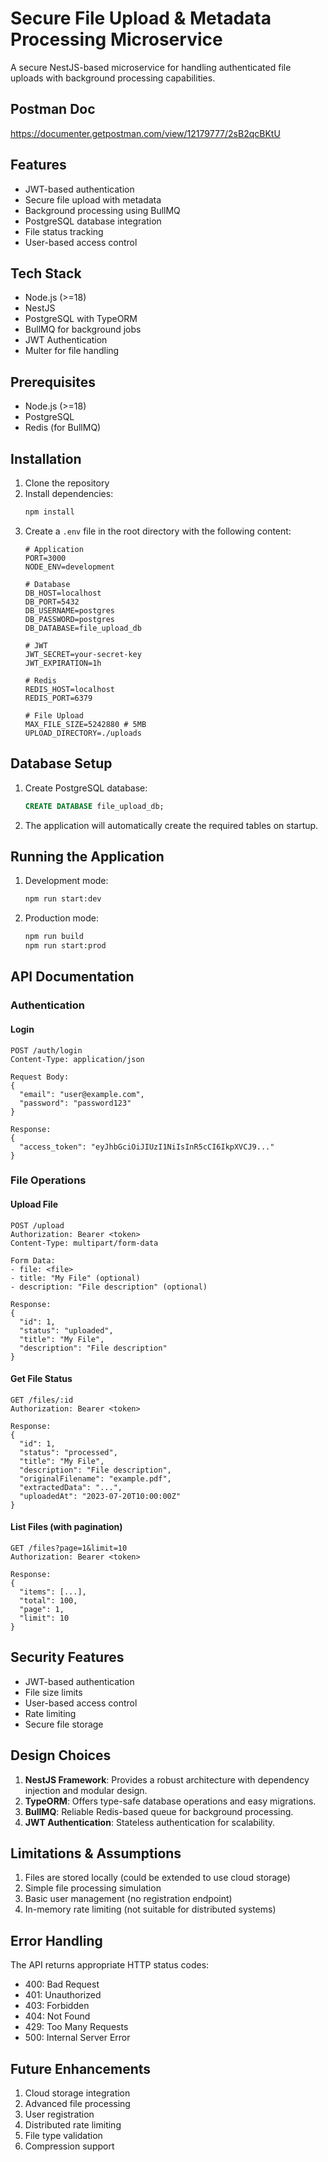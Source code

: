 # Secure File Upload & Metadata Processing Microservice

A secure NestJS-based microservice for handling authenticated file uploads with background processing capabilities.

## Postman Doc
https://documenter.getpostman.com/view/12179777/2sB2qcBKtU
## Features

- JWT-based authentication
- Secure file upload with metadata
- Background processing using BullMQ
- PostgreSQL database integration
- File status tracking
- User-based access control

## Tech Stack

- Node.js (>=18)
- NestJS
- PostgreSQL with TypeORM
- BullMQ for background jobs
- JWT Authentication
- Multer for file handling

## Prerequisites

- Node.js (>=18)
- PostgreSQL
- Redis (for BullMQ)

## Installation

1. Clone the repository
2. Install dependencies:
   ```bash
   npm install
   ```
3. Create a `.env` file in the root directory with the following content:
   ```env
   # Application
   PORT=3000
   NODE_ENV=development

   # Database
   DB_HOST=localhost
   DB_PORT=5432
   DB_USERNAME=postgres
   DB_PASSWORD=postgres
   DB_DATABASE=file_upload_db

   # JWT
   JWT_SECRET=your-secret-key
   JWT_EXPIRATION=1h

   # Redis
   REDIS_HOST=localhost
   REDIS_PORT=6379

   # File Upload
   MAX_FILE_SIZE=5242880 # 5MB
   UPLOAD_DIRECTORY=./uploads
   ```

## Database Setup

1. Create PostgreSQL database:
   ```sql
   CREATE DATABASE file_upload_db;
   ```
2. The application will automatically create the required tables on startup.

## Running the Application

1. Development mode:
   ```bash
   npm run start:dev
   ```
2. Production mode:
   ```bash
   npm run build
   npm run start:prod
   ```

## API Documentation

### Authentication

#### Login
```
POST /auth/login
Content-Type: application/json

Request Body:
{
  "email": "user@example.com",
  "password": "password123"
}

Response:
{
  "access_token": "eyJhbGciOiJIUzI1NiIsInR5cCI6IkpXVCJ9..."
}
```

### File Operations

#### Upload File
```
POST /upload
Authorization: Bearer <token>
Content-Type: multipart/form-data

Form Data:
- file: <file>
- title: "My File" (optional)
- description: "File description" (optional)

Response:
{
  "id": 1,
  "status": "uploaded",
  "title": "My File",
  "description": "File description"
}
```

#### Get File Status
```
GET /files/:id
Authorization: Bearer <token>

Response:
{
  "id": 1,
  "status": "processed",
  "title": "My File",
  "description": "File description",
  "originalFilename": "example.pdf",
  "extractedData": "...",
  "uploadedAt": "2023-07-20T10:00:00Z"
}
```

#### List Files (with pagination)
```
GET /files?page=1&limit=10
Authorization: Bearer <token>

Response:
{
  "items": [...],
  "total": 100,
  "page": 1,
  "limit": 10
}
```

## Security Features

- JWT-based authentication
- File size limits
- User-based access control
- Rate limiting
- Secure file storage

## Design Choices

1. **NestJS Framework**: Provides a robust architecture with dependency injection and modular design.
2. **TypeORM**: Offers type-safe database operations and easy migrations.
3. **BullMQ**: Reliable Redis-based queue for background processing.
4. **JWT Authentication**: Stateless authentication for scalability.

## Limitations & Assumptions

1. Files are stored locally (could be extended to use cloud storage)
2. Simple file processing simulation
3. Basic user management (no registration endpoint)
4. In-memory rate limiting (not suitable for distributed systems)

## Error Handling

The API returns appropriate HTTP status codes:
- 400: Bad Request
- 401: Unauthorized
- 403: Forbidden
- 404: Not Found
- 429: Too Many Requests
- 500: Internal Server Error

## Future Enhancements

1. Cloud storage integration
2. Advanced file processing
3. User registration
4. Distributed rate limiting
5. File type validation
6. Compression support
